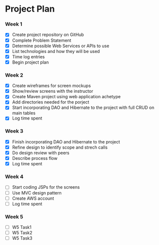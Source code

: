 # Project Plan

### Week 1
- [X] Create project repository on GitHub
- [X] Complete Problem Statement
- [X] Determine possible Web Services or APIs to use
- [X] List technologies and how they will be used
- [X] Time log entries
- [X] Begin project plan

### Week 2
- [X] Create wireframes for screen mockups
- [X] Show/review screens with the instructor
- [X] Create Maven project using web application achetype
- [X] Add directories needed for the porject
- [X] Start incorporating DAO and Hibernate to the project with full CRUD on main tables
- [X] Log time spent

### Week 3
- [X] Finish incorporating DAO and Hibernate to the project
- [X] Refine design to identify scope and strech calls
- [X] Do design review with peers
- [X] Describe process flow
- [X] Log time spent

### Week 4
- [ ] Start coding JSPs for the screens
- [ ] Use MVC design pattern
- [ ] Create AWS account
- [ ] Log time spent

### Week 5
- [ ] W5 Task1
- [ ] W5 Task2
- [ ] W5 Task3
